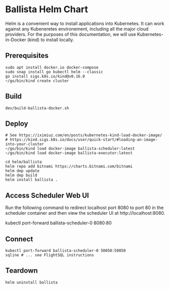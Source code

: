 # Ballista Helm Chart

Helm is a convenient way to install applications into Kubernetes. It can work against any Kubeneretes environement,
including all the major cloud providers. 
For the purposes of this documentation, we will use Kubernetes-in-Docker (kind) to install locally.

## Prerequisites

```shell
sudo apt install docker.io docker-compose
sudo snap install go kubectl helm --classic
go install sigs.k8s.io/kind@v0.16.0
~/go/bin/kind create cluster
```

## Build

```shell
dev/build-ballista-docker.sh
```

## Deploy

```shell
# See https://iximiuz.com/en/posts/kubernetes-kind-load-docker-image/
# https://kind.sigs.k8s.io/docs/user/quick-start/#loading-an-image-into-your-cluster
~/go/bin/kind load docker-image ballista-scheduler:latest
~/go/bin/kind load docker-image ballista-executor:latest

cd helm/ballista
helm repo add bitnami https://charts.bitnami.com/bitnami
helm dep update 
helm dep build 
helm install ballista .
```

## Access Scheduler Web UI

Run the following command to redirect localhost port 8080 to port 80 in the scheduler container and then view the scheduler UI at http://localhost:8080. 

kubectl port-forward ballista-scheduler-0 8080:80

## Connect

```shell
kubectl port-forward ballista-scheduler-0 50050:50050
sqline # ... see FlightSQL instructions
```

## Teardown

```shell
helm uninstall ballista
```